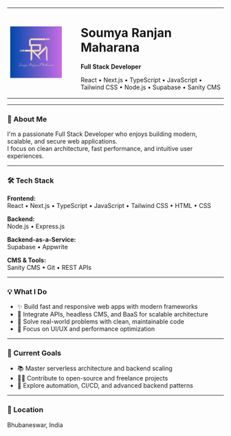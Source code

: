 <table>
  <tr>
    <td width="150">
      <img src="https://github.com/srmaharana1999/srmaharana1999/blob/main/2.png" alt="Logo" width="120"/>
    </td>
    <td>
      <h1>Soumya Ranjan Maharana</h1>
      <p><strong>Full Stack Developer</strong></p>
      <p>
        React • Next.js • TypeScript • JavaScript • Tailwind CSS • Node.js • Supabase • Sanity CMS
      </p>
    </td>
  </tr>
</table>

---

### 🚀 About Me

I'm a passionate Full Stack Developer who enjoys building modern, scalable, and secure web applications.  
I focus on clean architecture, fast performance, and intuitive user experiences.

---

### 🛠️ Tech Stack

**Frontend:**  
React • Next.js • TypeScript • JavaScript • Tailwind CSS • HTML • CSS

**Backend:**  
Node.js • Express.js

**Backend-as-a-Service:**  
Supabase • Appwrite

**CMS & Tools:**  
Sanity CMS • Git • REST APIs

---

### 💡 What I Do

- ✨ Build fast and responsive web apps with modern frameworks  
- 🔗 Integrate APIs, headless CMS, and BaaS for scalable architecture  
- 🧠 Solve real-world problems with clean, maintainable code  
- 📱 Focus on UI/UX and performance optimization

---

### 🎯 Current Goals

- 📚 Master serverless architecture and backend scaling  
- 👨‍💻 Contribute to open-source and freelance projects  
- 🚧 Explore automation, CI/CD, and advanced backend patterns

---

### 📍 Location

Bhubaneswar, India

